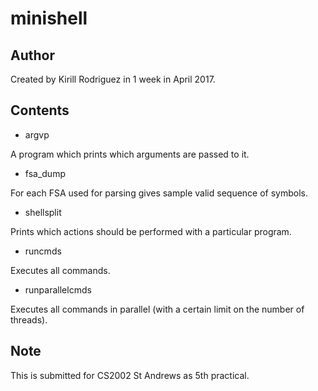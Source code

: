 # minishell

## Author

Created by Kirill Rodriguez in 1 week in April 2017.

## Contents

* argvp

A program which prints which arguments are passed to it.

* fsa_dump

For each FSA used for parsing gives sample valid sequence of symbols.

* shellsplit

Prints which actions should be performed with a particular program.

* runcmds

Executes all commands.

* runparallelcmds

Executes all commands in parallel (with a certain limit on the number of threads).

## Note

This is submitted for CS2002 St Andrews as 5th practical.
